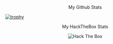 

<p align="center"> My Github Stats</p>

[![trophy](https://github-profile-trophy.vercel.app/?username=krishpranav&theme=dracula)]()


<p align="center"> My HackTheBox Stats</p>

<p align="center"><img src="http://www.hackthebox.eu/badge/image/418532" alt="Hack The Box"></p>
